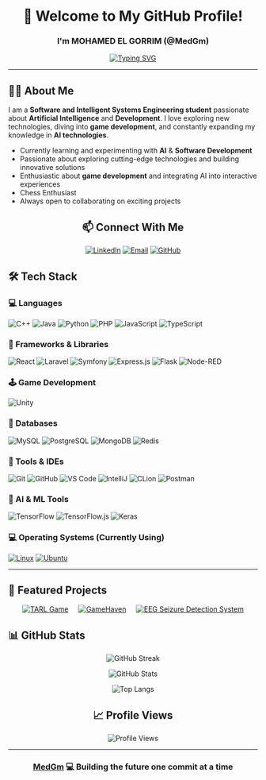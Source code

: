 <div align="center">

# 👋 Welcome to My GitHub Profile!

### I'm MOHAMED EL GORRIM (@MedGm)

[![Typing SVG](https://readme-typing-svg.herokuapp.com?font=Fira+Code&pause=1000&color=2E9EFF&center=true&vCenter=true&random=false&width=435&lines=Software+Engineering+Student;AI+Enthusiast;Full+Stack+Developer;Game+Dev+Explorer)](https://git.io/typing-svg)

</div>

---


## 👨‍💻 About Me

I am a **Software and Intelligent Systems Engineering student** passionate about **Artificial Intelligence** and **Development**. I love exploring new technologies, diving into **game development**, and constantly expanding my knowledge in **AI technologies**.

- Currently learning and experimenting with **AI** & **Software Development**
- Passionate about exploring cutting-edge technologies and building innovative solutions
- Enthusiastic about **game development** and integrating AI into interactive experiences
- Chess Enthusiast
- Always open to collaborating on exciting projects

<div align="center">

## 📫 Connect With Me
[![LinkedIn](https://img.shields.io/badge/LinkedIn-0A66C2?style=for-the-badge&logo=linkedin&logoColor=white)](https://www.linkedin.com/in/mohamed-el-gorrim-8052822a0/)
[![Email](https://img.shields.io/badge/Email-EA4335?style=for-the-badge&logo=gmail&logoColor=white)](mailto:elgorrim.mohamed@etu.uae.ac.ma)
[![GitHub](https://img.shields.io/badge/GitHub-181717?style=for-the-badge&logo=github&logoColor=white)](https://github.com/MedGm)

</div>

## 🛠 Tech Stack

### 💻 Languages
![C++](https://img.shields.io/badge/C++-00599C?style=for-the-badge&logo=cplusplus&logoColor=white)
![Java](https://img.shields.io/badge/Java-ED8B00?style=for-the-badge&logo=java&logoColor=white)
![Python](https://img.shields.io/badge/Python-FFD43B?style=for-the-badge&logo=python&logoColor=blue)
![PHP](https://img.shields.io/badge/PHP-8892BF?style=for-the-badge&logo=php&logoColor=white)
![JavaScript](https://img.shields.io/badge/JavaScript-F7E017?style=for-the-badge&logo=javascript&logoColor=black)
![TypeScript](https://img.shields.io/badge/TypeScript-3178C6?style=for-the-badge&logo=typescript&logoColor=white)

### 🧱 Frameworks & Libraries
![React](https://img.shields.io/badge/React-20232A?style=for-the-badge&logo=react&logoColor=61DAFB)
![Laravel](https://img.shields.io/badge/Laravel-FF2D20?style=for-the-badge&logo=laravel&logoColor=white)
![Symfony](https://img.shields.io/badge/Symfony-000000?style=for-the-badge&logo=symfony&logoColor=white)
![Express.js](https://img.shields.io/badge/Express.js-404D59?style=for-the-badge&logo=express&logoColor=white)
![Flask](https://img.shields.io/badge/Flask-000000?style=for-the-badge&logo=flask&logoColor=white)
![Node-RED](https://img.shields.io/badge/Node--RED-BB2C00?style=for-the-badge&logo=nodered&logoColor=white)

### 🕹️ Game Development
![Unity](https://img.shields.io/badge/Unity-100000?style=for-the-badge&logo=unity&logoColor=white)

### 💾 Databases
![MySQL](https://img.shields.io/badge/MySQL-00758F?style=for-the-badge&logo=mysql&logoColor=white)
![PostgreSQL](https://img.shields.io/badge/PostgreSQL-4169E1?style=for-the-badge&logo=postgresql&logoColor=white)
![MongoDB](https://img.shields.io/badge/MongoDB-4EA94B?style=for-the-badge&logo=mongodb&logoColor=white)
![Redis](https://img.shields.io/badge/Redis-BB2C00?style=for-the-badge&logo=redis&logoColor=white)

### 🧪 Tools & IDEs
![Git](https://img.shields.io/badge/Git-F05032?style=for-the-badge&logo=git&logoColor=white)
![GitHub](https://img.shields.io/badge/GitHub-181717?style=for-the-badge&logo=github&logoColor=white)
![VS Code](https://img.shields.io/badge/VSCode-007ACC?style=for-the-badge&logo=visualstudiocode&logoColor=white)
![IntelliJ](https://img.shields.io/badge/IntelliJ-000000?style=for-the-badge&logo=intellijidea&logoColor=white)
![CLion](https://img.shields.io/badge/CLion-0A0F3D?style=for-the-badge&logo=clion&logoColor=white)
![Postman](https://img.shields.io/badge/Postman-FF6C37?style=for-the-badge&logo=postman&logoColor=white)

### 🧠 AI & ML Tools
![TensorFlow](https://img.shields.io/badge/TensorFlow-FF6F00?style=for-the-badge&logo=tensorflow&logoColor=white)
![TensorFlow.js](https://img.shields.io/badge/tensorflow.js-ffff19?style=for-the-badge&logo=tensorflow&logoColor=grey)
![Keras](https://img.shields.io/badge/Keras-D00000?style=for-the-badge&logo=keras&logoColor=white)

### 💻 Operating Systems (Currently Using)
[![Linux](https://img.shields.io/badge/Linux-FCC624?style=for-the-badge&logo=linux&logoColor=black)](https://github.com/MedGm)
[![Ubuntu](https://img.shields.io/badge/Ubuntu-E95420?style=for-the-badge&logo=ubuntu&logoColor=white)](https://github.com/MedGm)

---

## 🌟 Featured Projects

<div align="center" style="display: flex; flex-wrap: wrap; justify-content: center; gap: 20px;">

  <a href="https://github.com/MedGm/TARL-Game" target="_blank">
    <img src="https://github-readme-stats.vercel.app/api/pin/?username=MedGm&repo=TARL-Game&theme=tokyonight" alt="TARL Game" />
  </a>

  <a href="https://github.com/MedGm/GameHaven" target="_blank">
    <img src="https://github-readme-stats.vercel.app/api/pin/?username=MedGm&repo=GameHaven&theme=tokyonight" alt="GameHaven" />
  </a>

  <a href="https://github.com/MedGm/EEG-Seizure-Detection-System" target="_blank">
    <img src="https://github-readme-stats.vercel.app/api/pin/?username=MedGm&repo=EEG-Seizure-Detection-System&theme=tokyonight" alt="EEG Seizure Detection System" />
  </a>

</div>


## 📊 GitHub Stats

<div align="center">

![GitHub Streak](https://streak-stats.demolab.com?user=MedGm&theme=tokyonight&hide_border=true)
  
![GitHub Stats](https://github-readme-stats.vercel.app/api?username=MedGm&show_icons=true&theme=tokyonight&hide_border=true&count_private=true)

![Top Langs](https://github-readme-stats.vercel.app/api/top-langs/?username=MedGm&layout=compact&theme=tokyonight&hide_border=true)

</div>

<div align="center">

## 📈 Profile Views
![Profile Views](https://komarev.com/ghpvc/?username=medgm&color=blueviolet&style=for-the-badge)

---
### [MedGm](https://github.com/MedGm) 💻 Building the future one commit at a time

</div>

<!---
MedGm/MedGm is a ✨ special ✨ repository because its `README.md` (this file) appears on your GitHub profile.
You can click the Preview link to take a look at your changes.
--->
